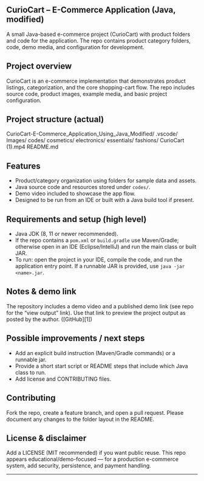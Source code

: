 ## CurioCart – E-Commerce Application (Java, modified)

A small Java-based e-commerce project (CurioCart) with product folders and code for the application. The repo contains product category folders, code, demo media, and configuration for development.

## Project overview

CurioCart is an e-commerce implementation that demonstrates product listings, categorization, and the core shopping-cart flow. The repo includes source code, product images, example media, and basic project configuration.

## Project structure (actual)

CurioCart-E-Commerce_Application_Using_Java_Modified/
.vscode/
Images/
codes/
cosmetics/
electronics/
essentials/
fashions/
CurioCart (1).mp4
README.md


## Features

* Product/category organization using folders for sample data and assets.
* Java source code and resources stored under `codes/`.
* Demo video included to showcase the app flow.
* Designed to be run from an IDE or built with a Java build tool if present.

## Requirements and setup (high level)

* Java JDK (8, 11 or newer recommended).
* If the repo contains a `pom.xml` or `build.gradle` use Maven/Gradle; otherwise open in an IDE (Eclipse/IntelliJ) and run the main class or built JAR.
* To run: open the project in your IDE, compile the code, and run the application entry point. If a runnable JAR is provided, use `java -jar <name>.jar`.

## Notes & demo link

The repository includes a demo video and a published demo link (see repo for the “view output” link). Use that link to preview the project output as posted by the author. ([GitHub][1])

## Possible improvements / next steps

* Add an explicit build instruction (Maven/Gradle commands) or a runnable jar.
* Provide a short start script or README steps that include which Java class to run.
* Add license and CONTRIBUTING files.

## Contributing

Fork the repo, create a feature branch, and open a pull request. Please document any changes to the folder layout in the README.

## License & disclaimer

Add a LICENSE (MIT recommended) if you want public reuse. This repo appears educational/demo-focused — for a production e-commerce system, add security, persistence, and payment handling.

---
